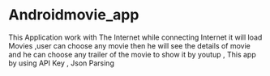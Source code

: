 # Androidmovie_app
This Application work with The Internet while connecting Internet it will load Movies 
,user can choose any movie then he will see the details of movie and he can choose any trailer of the movie to show it by youtup ,
This app by using API Key ,
Json Parsing
